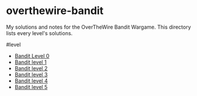 # overthewire-bandit
My solutions and notes for the OverTheWire Bandit Wargame.
This directory lists every level's solutions.

#level
* [Bandit Level 0](level0/readme.md)
* [Bandit level 1](level1/readme.md)
* [Bandit level 2](level2/readme.md)
* [Bandit level 3](level3/readme.md)
* [Bandit level 4](level4/readme.md)
* [Bandit level 5](level5/readme.md)
